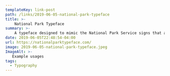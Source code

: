 ```yaml
---
templateKey: link-post
path: /links/2019-06-05-national-park-typeface
title: >-
    National Park Typeface
summary: >-
    A typeface designed to mimic the National Park Service signs that are carved using a router bit.
date: 2019-06-05T22:48:54-04:00
url: https://nationalparktypeface.com/
image: 2019-06-05-national-park-typeface.jpeg
ImageAlt: >-
   Example usages
tags:
  - Typography
---
```

